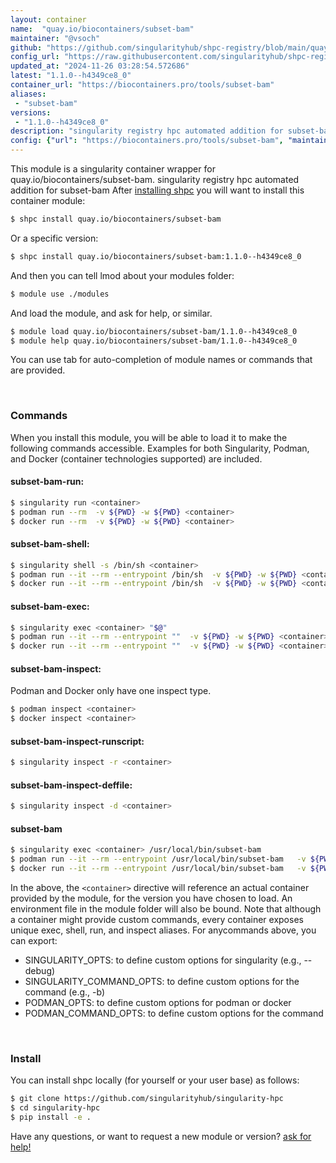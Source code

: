 ```yaml
---
layout: container
name:  "quay.io/biocontainers/subset-bam"
maintainer: "@vsoch"
github: "https://github.com/singularityhub/shpc-registry/blob/main/quay.io/biocontainers/subset-bam/container.yaml"
config_url: "https://raw.githubusercontent.com/singularityhub/shpc-registry/main/quay.io/biocontainers/subset-bam/container.yaml"
updated_at: "2024-11-26 03:28:54.572686"
latest: "1.1.0--h4349ce8_0"
container_url: "https://biocontainers.pro/tools/subset-bam"
aliases:
 - "subset-bam"
versions:
 - "1.1.0--h4349ce8_0"
description: "singularity registry hpc automated addition for subset-bam"
config: {"url": "https://biocontainers.pro/tools/subset-bam", "maintainer": "@vsoch", "description": "singularity registry hpc automated addition for subset-bam", "latest": {"1.1.0--h4349ce8_0": "sha256:c0ff4759fffa3af899c7c469631068ef501880478dd44c77797c8ca041cb9fb0"}, "tags": {"1.1.0--h4349ce8_0": "sha256:c0ff4759fffa3af899c7c469631068ef501880478dd44c77797c8ca041cb9fb0"}, "docker": "quay.io/biocontainers/subset-bam", "aliases": {"subset-bam": "/usr/local/bin/subset-bam"}}
---
```


This module is a singularity container wrapper for quay.io/biocontainers/subset-bam.
singularity registry hpc automated addition for subset-bam
After [installing shpc](#install) you will want to install this container module:


```bash
$ shpc install quay.io/biocontainers/subset-bam
```

Or a specific version:

```bash
$ shpc install quay.io/biocontainers/subset-bam:1.1.0--h4349ce8_0
```

And then you can tell lmod about your modules folder:

```bash
$ module use ./modules
```

And load the module, and ask for help, or similar.

```bash
$ module load quay.io/biocontainers/subset-bam/1.1.0--h4349ce8_0
$ module help quay.io/biocontainers/subset-bam/1.1.0--h4349ce8_0
```

You can use tab for auto-completion of module names or commands that are provided.

<br>

### Commands

When you install this module, you will be able to load it to make the following commands accessible.
Examples for both Singularity, Podman, and Docker (container technologies supported) are included.

#### subset-bam-run:

```bash
$ singularity run <container>
$ podman run --rm  -v ${PWD} -w ${PWD} <container>
$ docker run --rm  -v ${PWD} -w ${PWD} <container>
```

#### subset-bam-shell:

```bash
$ singularity shell -s /bin/sh <container>
$ podman run --it --rm --entrypoint /bin/sh  -v ${PWD} -w ${PWD} <container>
$ docker run --it --rm --entrypoint /bin/sh  -v ${PWD} -w ${PWD} <container>
```

#### subset-bam-exec:

```bash
$ singularity exec <container> "$@"
$ podman run --it --rm --entrypoint ""  -v ${PWD} -w ${PWD} <container> "$@"
$ docker run --it --rm --entrypoint ""  -v ${PWD} -w ${PWD} <container> "$@"
```

#### subset-bam-inspect:

Podman and Docker only have one inspect type.

```bash
$ podman inspect <container>
$ docker inspect <container>
```

#### subset-bam-inspect-runscript:

```bash
$ singularity inspect -r <container>
```

#### subset-bam-inspect-deffile:

```bash
$ singularity inspect -d <container>
```


#### subset-bam

```bash
$ singularity exec <container> /usr/local/bin/subset-bam
$ podman run --it --rm --entrypoint /usr/local/bin/subset-bam   -v ${PWD} -w ${PWD} <container> -c " $@"
$ docker run --it --rm --entrypoint /usr/local/bin/subset-bam   -v ${PWD} -w ${PWD} <container> -c " $@"
```



In the above, the `<container>` directive will reference an actual container provided
by the module, for the version you have chosen to load. An environment file in the
module folder will also be bound. Note that although a container
might provide custom commands, every container exposes unique exec, shell, run, and
inspect aliases. For anycommands above, you can export:

 - SINGULARITY_OPTS: to define custom options for singularity (e.g., --debug)
 - SINGULARITY_COMMAND_OPTS: to define custom options for the command (e.g., -b)
 - PODMAN_OPTS: to define custom options for podman or docker
 - PODMAN_COMMAND_OPTS: to define custom options for the command

<br>

### Install

You can install shpc locally (for yourself or your user base) as follows:

```bash
$ git clone https://github.com/singularityhub/singularity-hpc
$ cd singularity-hpc
$ pip install -e .
```

Have any questions, or want to request a new module or version? [ask for help!](https://github.com/singularityhub/singularity-hpc/issues)